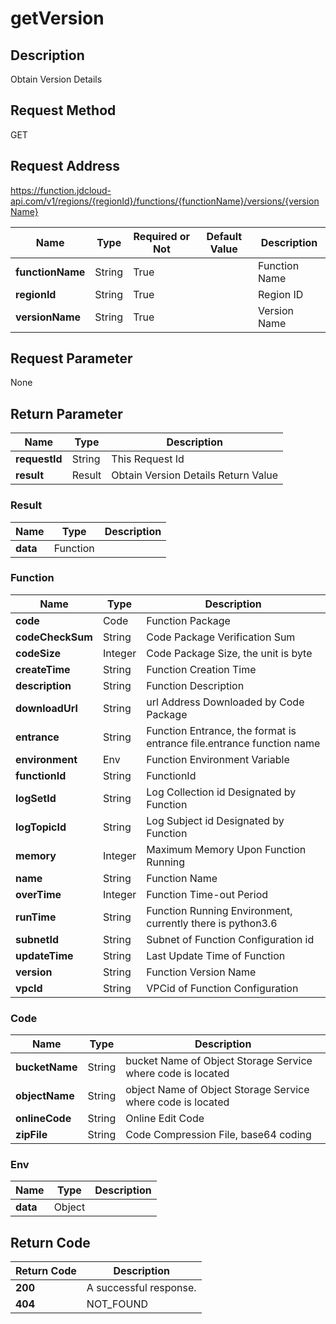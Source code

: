 # getVersion


## Description
Obtain Version Details

## Request Method
GET

## Request Address
https://function.jdcloud-api.com/v1/regions/{regionId}/functions/{functionName}/versions/{versionName}

|Name|Type|Required or Not|Default Value|Description|
|---|---|---|---|---|
|**functionName**|String|True| |Function Name|
|**regionId**|String|True| |Region ID|
|**versionName**|String|True| |Version Name|

## Request Parameter
None


## Return Parameter
|Name|Type|Description|
|---|---|---|
|**requestId**|String|This Request Id|
|**result**|Result|Obtain Version Details Return Value|

### Result
|Name|Type|Description|
|---|---|---|
|**data**|Function| |
### Function
|Name|Type|Description|
|---|---|---|
|**code**|Code|Function Package|
|**codeCheckSum**|String|Code Package Verification Sum|
|**codeSize**|Integer|Code Package Size, the unit is byte|
|**createTime**|String|Function Creation Time|
|**description**|String|Function Description|
|**downloadUrl**|String|url Address Downloaded by Code Package|
|**entrance**|String|Function Entrance, the format is entrance file.entrance function name|
|**environment**|Env|Function Environment Variable|
|**functionId**|String|FunctionId|
|**logSetId**|String|Log Collection id Designated by Function|
|**logTopicId**|String|Log Subject id Designated by Function|
|**memory**|Integer|Maximum Memory Upon Function Running|
|**name**|String|Function Name|
|**overTime**|Integer|Function Time-out Period|
|**runTime**|String|Function Running Environment, currently there is python3.6|
|**subnetId**|String|Subnet of Function Configuration id|
|**updateTime**|String|Last Update Time of Function|
|**version**|String|Function Version Name|
|**vpcId**|String|VPCid of Function Configuration|
### Code
|Name|Type|Description|
|---|---|---|
|**bucketName**|String|bucket Name of Object Storage Service where code is located|
|**objectName**|String|object Name of Object Storage Service where code is located|
|**onlineCode**|String|Online Edit Code|
|**zipFile**|String|Code Compression File, base64 coding|
### Env
|Name|Type|Description|
|---|---|---|
|**data**|Object| |

## Return Code
|Return Code|Description|
|---|---|
|**200**|A successful response.|
|**404**|NOT_FOUND|
